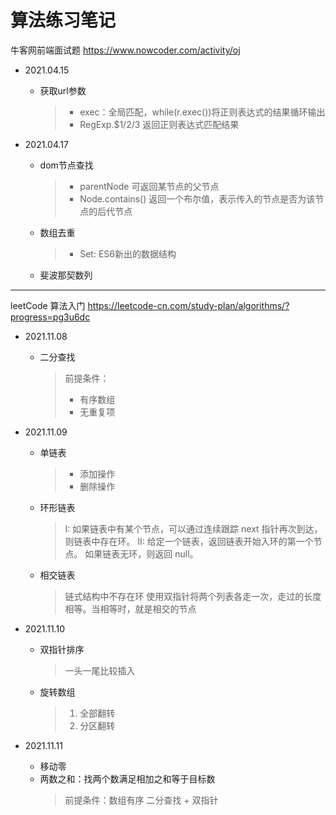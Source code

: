 # 算法练习笔记
牛客网前端面试题 https://www.nowcoder.com/activity/oj  

- 2021.04.15
  - 获取url参数
    > + exec：全局匹配，while(r.exec())将正则表达式的结果循环输出
    > + RegExp.$1/2/3 返回正则表达式匹配结果

- 2021.04.17
  - dom节点查找
    > + parentNode 可返回某节点的父节点
    > + Node.contains() 返回一个布尔值，表示传入的节点是否为该节点的后代节点
  - 数组去重
    > + Set: ES6新出的数据结构
  - 斐波那契数列

---  

leetCode 算法入门 https://leetcode-cn.com/study-plan/algorithms/?progress=pg3u6dc
- 2021.11.08
  - 二分查找
    > 前提条件：
    > + 有序数组
    > + 无重复项

- 2021.11.09
  - 单链表
    > + 添加操作
    > + 删除操作
  - 环形链表
    > I: 如果链表中有某个节点，可以通过连续跟踪 next 指针再次到达，则链表中存在环。 
    > II: 给定一个链表，返回链表开始入环的第一个节点。 如果链表无环，则返回 null。
  - 相交链表
    > 链式结构中不存在环
    > 使用双指针将两个列表各走一次，走过的长度相等。当相等时，就是相交的节点

- 2021.11.10
  - 双指针排序
    > 一头一尾比较插入
  - 旋转数组
    > 1. 全部翻转
    > 2. 分区翻转 

- 2021.11.11
  - 移动零
  - 两数之和：找两个数满足相加之和等于目标数
    > 前提条件：数组有序
    > 二分查找 + 双指针 
